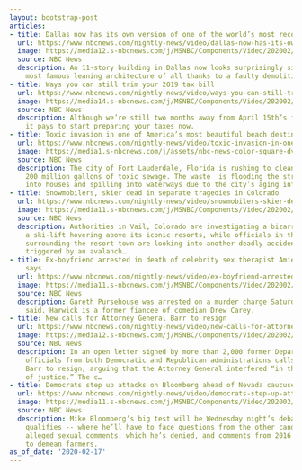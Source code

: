 ```yaml
---
layout: bootstrap-post
articles:
- title: Dallas now has its own version of one of the world’s most recognizable landmarks
  url: https://www.nbcnews.com/nightly-news/video/dallas-now-has-its-own-version-of-one-of-the-world-s-most-recognizable-landmarks-78908485708
  image: https://media12.s-nbcnews.com/j/MSNBC/Components/Video/202002/nn_mch_leaning_tower_implosion_200217_1920x1080.nbcnews-fp-1200-630.jpg
  source: NBC News
  description: An 11-story building in Dallas now looks surprisingly similar to the
    most famous leaning architecture of all thanks to a faulty demolition.
- title: Ways you can still trim your 2019 tax bill
  url: https://www.nbcnews.com/nightly-news/video/ways-you-can-still-trim-your-2019-tax-bill-78908485652
  image: https://media14.s-nbcnews.com/j/MSNBC/Components/Video/202002/nn_tco_taxes_filing_tips_200217_1581985189580.nbcnews-fp-1200-630.jpg
  source: NBC News
  description: Although we’re still two months away from April 15th’s filing deadline,
    it pays to start preparing your taxes now.
- title: Toxic invasion in one of America’s most beautiful beach destinations
  url: https://www.nbcnews.com/nightly-news/video/toxic-invasion-in-one-of-america-s-most-beautiful-beach-destinations-78907973853
  image: https://media1.s-nbcnews.com/j/assets/nbc-news-color-square-dvt.nbcnews-fp-1200-630.png
  source: NBC News
  description: The city of Fort Lauderdale, Florida is rushing to clean more than
    200 million gallons of toxic sewage. The waste  is flooding the streets, seeping
    into houses and spilling into waterways due to the city’s aging infrastructure.
- title: Snowmobilers, skier dead in separate tragedies in Colorado
  url: https://www.nbcnews.com/nightly-news/video/snowmobilers-skier-dead-in-separate-tragedies-in-colorado-78906949904
  image: https://media11.s-nbcnews.com/j/MSNBC/Components/Video/202002/nn_spa_tragedies_in_vail_200217_1920x1080.nbcnews-fp-1200-630.jpg
  source: NBC News
  description: Authorities in Vail, Colorado are investigating a bizarre death on
    a ski-lift hovering above its iconic resorts, while officials in the mountains
    surrounding the resort town are looking into another deadly accident in the backcountry,
    triggered by an avalanch…
- title: Ex-boyfriend arrested in death of celebrity sex therapist Amie Harwick, LAPD
    says
  url: https://www.nbcnews.com/nightly-news/video/ex-boyfriend-arrested-in-death-of-celebrity-sex-therapist-amie-harwick-lapd-says-78907973758
  image: https://media11.s-nbcnews.com/j/MSNBC/Components/Video/202002/nn_emc_hollywood_hills_restraining_order_200217_1581984842567.nbcnews-fp-1200-630.jpg
  source: NBC News
  description: Gareth Pursehouse was arrested on a murder charge Saturday, police
    said. Harwick is a former fiancee of comedian Drew Carey.
- title: New calls for Attorney General Barr to resign
  url: https://www.nbcnews.com/nightly-news/video/new-calls-for-attorney-general-barr-to-resign-78906949750
  image: https://media12.s-nbcnews.com/j/MSNBC/Components/Video/202002/nn_kwe_barr_trump_200217_1920x1080.nbcnews-fp-1200-630.jpg
  source: NBC News
  description: In an open letter signed by more than 2,000 former Department of Justice
    officials from both Democratic and Republican administrations calls on William
    Barr to resign, arguing that the Attorney General interfered “in the fair administration
    of justice.” The c…
- title: Democrats step up attacks on Bloomberg ahead of Nevada caucuses
  url: https://www.nbcnews.com/nightly-news/video/democrats-step-up-attacks-on-bloomberg-ahead-of-nevada-caucuses-78907973700
  image: https://media11.s-nbcnews.com/j/MSNBC/Components/Video/202002/nn_ami_bloomberg_2020_election_200217_1920x1080.nbcnews-fp-1200-630.jpg
  source: NBC News
  description: Mike Bloomberg’s big test will be Wednesday night’s debate -- if he
    qualifies -- where he’ll have to face questions from the other candidates about
    alleged sexual comments, which he’s denied, and comments from 2016 that appear
    to demean farmers.
as_of_date: '2020-02-17'
---
```


